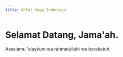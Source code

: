 ```yaml
---
title: Ahlul Haqq Indonesia
---
```

# Selamat Datang, Jama'ah.
Assalamu 'alaykum wa rahmatullahi wa barakatuh.
